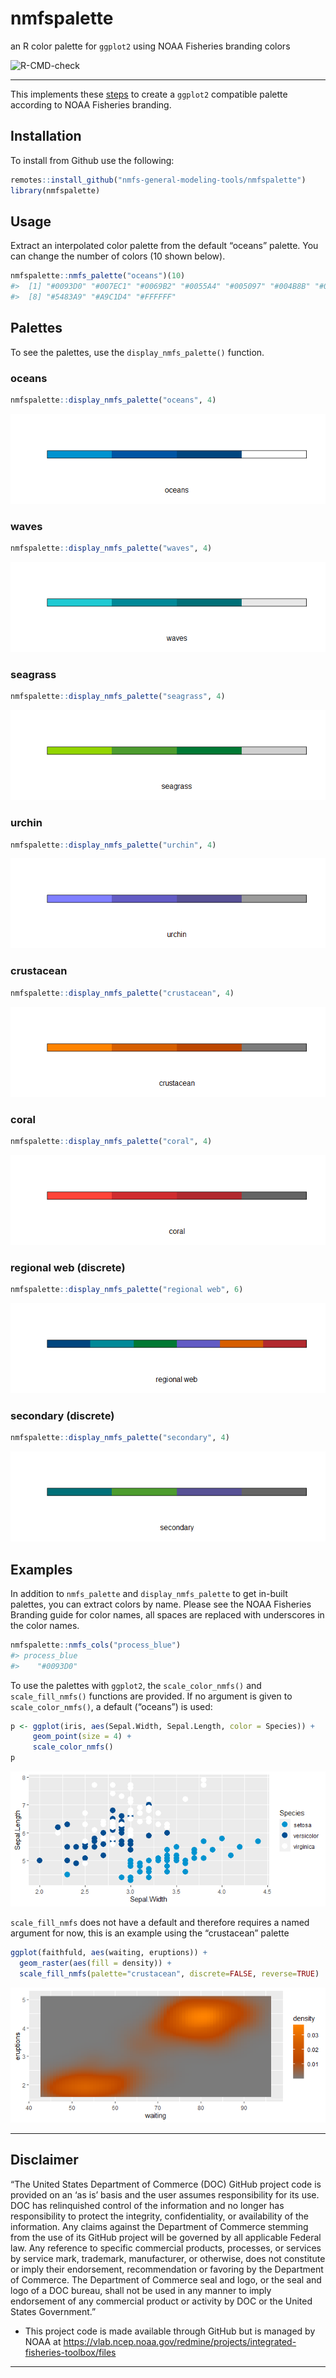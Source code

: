 <!-- README.md is generated from README.Rmd. Please edit that file -->

# nmfspalette

an R color palette for `ggplot2` using NOAA Fisheries branding colors

![R-CMD-check](https://github.com/nmfs-general-modeling-tools/nmfspalette/workflows/R-CMD-check/badge.svg)

-----

This implements these
[steps](https://drsimonj.svbtle.com/creating-corporate-colour-palettes-for-ggplot2)
to create a `ggplot2` compatible palette according to NOAA Fisheries
branding.

## Installation

To install from Github use the following:

``` r
remotes::install_github("nmfs-general-modeling-tools/nmfspalette")
library(nmfspalette)
```

## Usage

Extract an interpolated color palette from the default “oceans” palette.
You can change the number of colors (10 shown below).

``` r
nmfspalette::nmfs_palette("oceans")(10)
#>  [1] "#0093D0" "#007EC1" "#0069B2" "#0055A4" "#005097" "#004B8B" "#00467F"
#>  [8] "#5483A9" "#A9C1D4" "#FFFFFF"
```

## Palettes

To see the palettes, use the `display_nmfs_palette()` function.

### oceans

``` r
nmfspalette::display_nmfs_palette("oceans", 4)
```

![](figure/displ_oceans-1.png)<!-- -->

### waves

``` r
nmfspalette::display_nmfs_palette("waves", 4)
```

![](figure/displ_waves-1.png)<!-- -->

### seagrass

``` r
nmfspalette::display_nmfs_palette("seagrass", 4)
```

![](figure/displ_seagrass-1.png)<!-- -->

### urchin

``` r
nmfspalette::display_nmfs_palette("urchin", 4)
```

![](figure/displ_urchin-1.png)<!-- -->

### crustacean

``` r
nmfspalette::display_nmfs_palette("crustacean", 4)
```

![](figure/displ_crustacean-1.png)<!-- -->

### coral

``` r
nmfspalette::display_nmfs_palette("coral", 4)
```

![](figure/displ_coral-1.png)<!-- -->

### regional web (discrete)

``` r
nmfspalette::display_nmfs_palette("regional web", 6)
```

![](figure/displ_regional_web-1.png)<!-- -->

### secondary (discrete)

``` r
nmfspalette::display_nmfs_palette("secondary", 4)
```

![](figure/displ_secondary-1.png)<!-- -->

## Examples

In addition to `nmfs_palette` and `display_nmfs_palette` to get in-built
palettes, you can extract colors by name. Please see the NOAA Fisheries
Branding guide for color names, all spaces are replaced with underscores
in the color names.

``` r
nmfspalette::nmfs_cols("process_blue")
#> process_blue 
#>    "#0093D0"
```

To use the palettes with `ggplot2`, the `scale_color_nmfs()` and
`scale_fill_nmfs()` functions are provided. If no argument is given to
`scale_color_nmfs()`, a default (“oceans”) is used:

``` r
p <- ggplot(iris, aes(Sepal.Width, Sepal.Length, color = Species)) +
     geom_point(size = 4) +
     scale_color_nmfs()
p
```

![](figure/default_plot-1.png)<!-- -->

`scale_fill_nmfs` does not have a default and therefore requires a named
argument for now, this is an example using the “crustacean” palette

``` r
ggplot(faithfuld, aes(waiting, eruptions)) +
  geom_raster(aes(fill = density)) +
  scale_fill_nmfs(palette="crustacean", discrete=FALSE, reverse=TRUE)
```

![](figure/scale_fill_example-1.png)<!-- -->

-----

## Disclaimer

“The United States Department of Commerce (DOC) GitHub project code is
provided on an ‘as is’ basis and the user assumes responsibility for its
use. DOC has relinquished control of the information and no longer has
responsibility to protect the integrity, confidentiality, or
availability of the information. Any claims against the Department of
Commerce stemming from the use of its GitHub project will be governed by
all applicable Federal law. Any reference to specific commercial
products, processes, or services by service mark, trademark,
manufacturer, or otherwise, does not constitute or imply their
endorsement, recommendation or favoring by the Department of Commerce.
The Department of Commerce seal and logo, or the seal and logo of a DOC
bureau, shall not be used in any manner to imply endorsement of any
commercial product or activity by DOC or the United States Government.”

  - This project code is made available through GitHub but is managed by
    NOAA at
    <https://vlab.ncep.noaa.gov/redmine/projects/integrated-fisheries-toolbox/files>

-----
